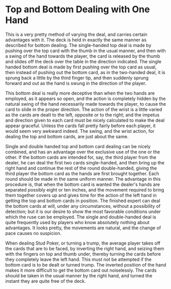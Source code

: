 # Top and Bottom Dealing with One Hand

This is a very pretty method of varying the deal, and carries certain advantages with it. The deck is held in exactly the same manner as described for bottom dealing. The single-handed top deal is made by pushing over the top card with the thumb in the usual manner, and then with a swing of the hand towards the player, the card is released by the thumb and slides off the deck over the table in the direction indicated. The single handed bottom deal is made by first pushing over the top card as usual, then instead of pushing out the bottom card, as in the two-handed deal, it is sprung back a little by the third finger tip, and then suddenly sprung forward and out as the hand is swung in the direction of the player.

This bottom deal is really more deceptive than when the two hands are employed, as it appears so open, and the action is completely hidden by the natural swing of the hand necessarily made towards the player, to cause the card to slide in the proper direction. The action of the wrist is a little varied as the cards are dealt to the left, opposite or to the right; and the impetus and direction given to each card must be nicely calculated to make the deal appear graceful. Unless the cards fall pretty fairly before each player, it would seem very awkward indeed. The swing, and the wrist action, for dealing the top and bottom cards, are just about the same.

Single and double handed top and bottom card dealing can be nicely combined, and has an advantage over the exclusive use of the one or the other. If the bottom cards are intended for, say, the third player from the dealer, he can deal the first two cards single-handed, and then bring up the right hand and continue the rest of the round double-handed, giving the third player the bottom card as the hands are first brought together. Each round should be made in the same uniform manner. The advantage in this procedure is, that when the bottom card is wanted the dealer's hands are separated possibly eight or ten inches, and the movement required to bring them together covers up and gives time for the action of the left hand in getting the top and bottom cards in position. The finished expert can deal the bottom cards at will, under any circumstances, without a possibility of detection; but it is our desire to show the most favorable conditions under which the ruse can be employed. The single and double-handed deal is quite frequently used by players who know absolutely nothing about advantages. It looks pretty, the movements are natural, and the change of pace causes no suspicion.

When dealing Stud Poker, or turning a trump, the average player takes off the cards that are to be faced, by inverting the right hand, and seizing them with the fingers on top and thumb under, thereby turning the cards before they completely leave the left hand. This must not be attempted if the bottom card is to be dealt or turned trump. The inverted position of the hand makes it more difficult to get the bottom card out noiselessly. The cards should be taken in the usual manner by the right hand, and turned the instant they are quite free of the deck.

